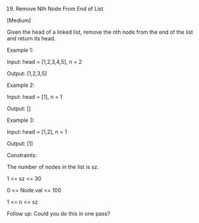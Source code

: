 19. Remove Nth Node From End of List

[Medium]

Given the head of a linked list, remove the nth node from the end of the list and return its head.

Example 1:

Input: head = [1,2,3,4,5], n = 2

Output: [1,2,3,5]

Example 2:

Input: head = [1], n = 1

Output: []

Example 3:

Input: head = [1,2], n = 1

Output: [1]
 

Constraints:

The number of nodes in the list is sz.

1 <= sz <= 30

0 <= Node.val <= 100

1 <= n <= sz
 

Follow up: Could you do this in one pass?